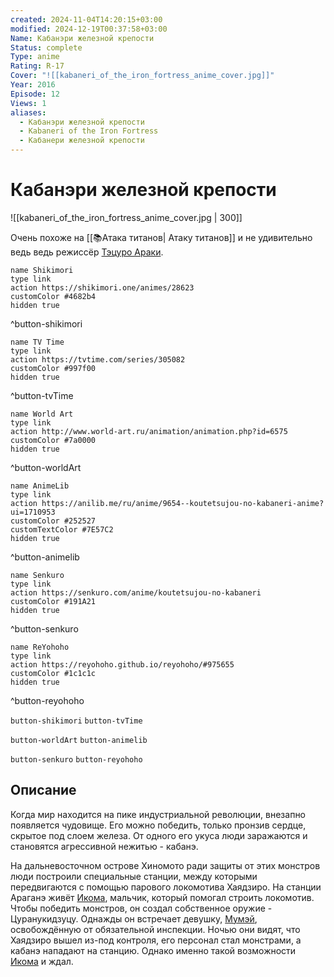 ```yaml
---
created: 2024-11-04T14:20:15+03:00
modified: 2024-12-19T00:37:58+03:00
Name: Кабанэри железной крепости
Status: complete
Type: anime
Rating: R-17
Cover: "![[kabaneri_of_the_iron_fortress_anime_cover.jpg]]"
Year: 2016
Episode: 12
Views: 1
aliases:
  - Кабанэри железной крепости
  - Kabaneri of the Iron Fortress
  - Кабанери железной крепости
---
```


# Кабанэри железной крепости

![[kabaneri_of_the_iron_fortress_anime_cover.jpg | 300]]

Очень похоже на [[📚Атака титанов| Атаку титанов]] и не удивительно ведь ведь режиссёр [Тэцуро Араки](https://shikimori.one/people/5088-tetsurou-araki).

```button
name Shikimori
type link
action https://shikimori.one/animes/28623
customColor #4682b4
hidden true
```
^button-shikimori

```button
name TV Time
type link
action https://tvtime.com/series/305082
customColor #997f00
hidden true
```
^button-tvTime

```button
name World Art
type link
action http://www.world-art.ru/animation/animation.php?id=6575
customColor #7a0000
hidden true
```
^button-worldArt

```button
name AnimeLib
type link
action https://anilib.me/ru/anime/9654--koutetsujou-no-kabaneri-anime?ui=1710953
customColor #252527
customTextColor #7E57C2
hidden true
```
^button-animelib

```button
name Senkuro
type link
action https://senkuro.com/anime/koutetsujou-no-kabaneri
customColor #191A21
hidden true
```
^button-senkuro

```button
name ReYohoho
type link
action https://reyohoho.github.io/reyohoho/#975655
customColor #1c1c1c
hidden true
```
^button-reyohoho

`button-shikimori` `button-tvTime`

`button-worldArt` `button-animelib`

`button-senkuro` `button-reyohoho`

## Описание

Когда мир находится на пике индустриальной революции, внезапно появляется чудовище. Его можно победить, только пронзив сердце, скрытое под слоем железа. От одного его укуса люди заражаются и становятся агрессивной нежитью - кабанэ.

На дальневосточном острове Хиномото ради защиты от этих монстров люди построили специальные станции, между которыми передвигаются с помощью парового локомотива Хаядзиро. На станции Араганэ живёт [Икома](https://shikimori.one/characters/136528-ikoma), мальчик, который помогал строить локомотив. Чтобы победить монстров, он создал собственное оружие - Цуранукидзуцу. Однажды он встречает девушку, [Мумэй](https://shikimori.one/characters/136529-mumei), освобождённую от обязательной инспекции. Ночью они видят, что Хаядзиро вышел из-под контроля, его персонал стал монстрами, а кабанэ нападают на станцию. Однако именно такой возможности [Икома](https://shikimori.one/characters/136528-ikoma) и ждал.
